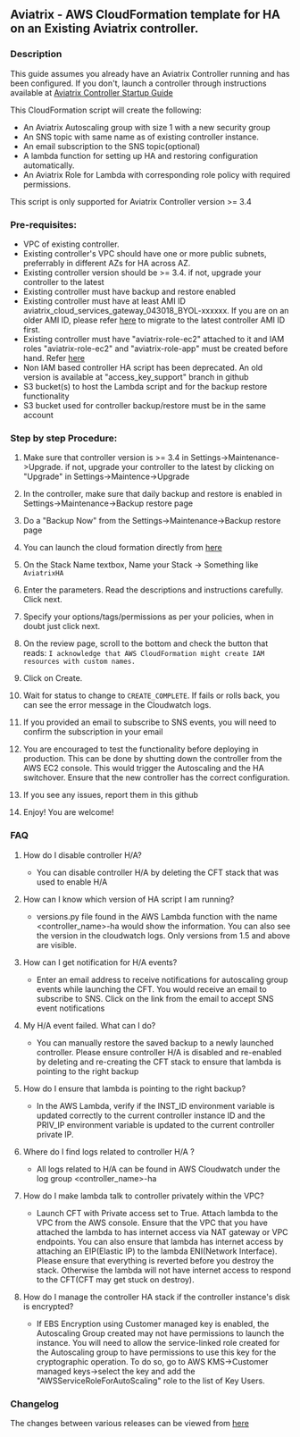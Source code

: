 ## Aviatrix - AWS CloudFormation template for HA on an Existing Aviatrix controller.

### Description
This guide assumes you already have an Aviatrix Controller running and has been configured. If you don't, launch a controller through instructions available at [Aviatrix Controller Startup Guide](https://docs.aviatrix.com/StartUpGuides/aviatrix-cloud-controller-startup-guide.html)

This CloudFormation script will create the following:

* An Aviatrix Autoscaling group with size 1 with a new security group
* An SNS topic with same name as of existing controller instance.
* An email subscription to the SNS topic(optional)
* A lambda function for setting up HA and restoring configuration automatically.
* An Aviatrix Role for Lambda with corresponding role policy with required permissions.

This script is only supported for Aviatrix Controller version >= 3.4
### Pre-requisites:

* VPC of existing controller.
* Existing controller's VPC should have one or more public subnets, preferrably in different AZs for HA across AZ.
* Existing controller version should be >= 3.4. if not, upgrade your controller to the latest
* Existing controller must have backup and restore enabled
* Existing controller must have at least AMI ID aviatrix_cloud_services_gateway_043018_BYOL-xxxxxx. If you are on an older AMI ID, please refer [here](https://docs.aviatrix.com/HowTos/Migration_From_Marketplace.html) to migrate to the latest controller AMI ID first.
* Existing controller must have "aviatrix-role-ec2" attached to it and IAM roles "aviatrix-role-ec2" and "aviatrix-role-app" must be created before hand. Refer [here](https://docs.aviatrix.com/HowTos/HowTo_IAM_role.html)
* Non IAM based controller HA script has been deprecated. An old version is available at "access_key_support" branch in github
* S3 bucket(s) to host the Lambda script and for the backup restore functionality
* S3 bucket used for controller backup/restore must be in the same account


### Step by step Procedure:

1. Make sure that controller version is >= 3.4 in Settings->Maintenance->Upgrade. if not, upgrade your controller to the latest by clicking on "Upgrade" in Settings->Maintence->Upgrade

2. In the controller, make sure that daily backup and restore is enabled in Settings->Maintenance->Backup restore page

3. Do a "Backup Now" from  the Settings->Maintenance->Backup restore page

4. You can launch the cloud formation directly from [here](https://console.aws.amazon.com/cloudformation/home#/stacks/new?stackName=AviatrixHA&templateURL=https://aviatrix-cloudformation-templates.s3-us-west-2.amazonaws.com/aviatrix-aws-existing-controller-ha.json)

5. On the Stack Name textbox, Name your Stack -> Something like `AviatrixHA`

6. Enter the parameters. Read the descriptions and instructions carefully. Click next.

7. Specify your options/tags/permissions as per your policies, when in doubt just click next.

8. On the review page, scroll to the bottom and check the button that reads:
`I acknowledge that AWS CloudFormation might create IAM resources with custom names.`

9. Click on Create.

10. Wait for status to change to `CREATE_COMPLETE`. If fails or rolls back, you can see the error message in the Cloudwatch logs.

11. If you provided an email to subscribe to SNS events, you will need to confirm the subscription in your email

12. You are encouraged to test the functionality before deploying in production. This can be done by shutting down the controller from the AWS EC2 console. This would trigger the Autoscaling and the HA switchover. Ensure that the new controller has the correct configuration.

13. If you see any issues, report them in this github

14. Enjoy! You are welcome!


### FAQ
1. How do I disable controller H/A?
   
   -  You can disable controller H/A by deleting the CFT stack that was used to enable H/A
   
2. How can I know which version of HA script I am running?
   
   -  versions.py file found in the AWS Lambda function with the name <controller_name>-ha would show the information. You can also see the version in the cloudwatch logs. Only versions from 1.5 and above are visible.   
 
3. How can I get notification for H/A events?
   
   -  Enter an email address to receive notifications for autoscaling group events while launching the CFT. You would receive an email to subscribe to SNS. Click on the link from the email to accept SNS event notifications   
 
4. My H/A event failed. What can I do?
   
   -  You can manually restore the saved backup to a newly launched controller. Please ensure controller H/A is disabled and re-enabled by deleting and re-creating the CFT stack to ensure that lambda is pointing to the right backup
 
5. How do I ensure that lambda is pointing to the right backup?
   
   -  In the AWS Lambda, verify if the INST_ID environment variable is updated correctly to the current controller instance ID and the PRIV_IP environment variable is updated to the current controller private IP.
   
6. Where do I find logs related to controller H/A ?
   
   - All logs related to H/A can be found in AWS Cloudwatch under the log group <controller_name>-ha
   
7. How do I make lambda talk to controller privately within the VPC?
    
   - Launch CFT with Private access set to True. Attach lambda to the VPC from the AWS console. Ensure that the VPC that you have attached the lambda to has internet access via NAT gateway or VPC endpoints. You can also ensure that lambda has internet access by attaching an EIP(Elastic IP) to the lambda ENI(Network Interface). Please ensure that everything is reverted before you destroy the stack. Otherwise the lambda will not have internet access to respond to the CFT(CFT may get stuck on destroy).

8. How do I manage the controller HA stack if the controller instance's disk is encrypted?
   - If EBS Encryption using Customer managed key is enabled, the Autoscaling Group created may not have permissions to launch the instance.
You will need to allow the service-linked role created for the Autoscaling group to have permissions to use this key for the cryptographic operation.
To do so, go to AWS KMS->Customer managed keys->select the key and add the "AWSServiceRoleForAutoScaling" role to the list of Key Users.

### Changelog

The changes between various releases can be viewed from [here](https://github.com/AviatrixSystems/Controller-HA-for-AWS/releases)
